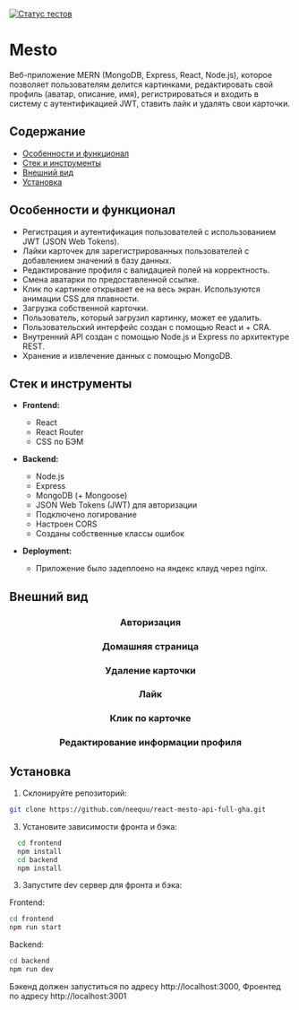 [![Статус тестов](../../actions/workflows/tests.yml/badge.svg)](../../actions/workflows/tests.yml)

# Mesto

Веб-приложение MERN (MongoDB, Express, React, Node.js), которое позволяет пользователям делится картинками, редактировать свой профиль (аватар, описание, имя), регистрироваться и входить в систему с аутентификацией JWT, ставить лайк и удалять свои карточки.

## Содержание

- [Особенности и функционал](#особенности-и-функционал)
- [Стек и инструменты](#стек-и-инструменты)
- [Внешний вид](#внешний-вид)
- [Установка](#установка)

## Особенности и функционал

- Регистрация и аутентификация пользователей с использованием JWT (JSON Web Tokens).
- Лайки карточек для зарегистрированных пользователей с добавлением значений в базу данных.
- Редактирование профиля с валидацией полей на корректность.
- Смена аватарки по предоставленной ссылке.
- Клик по картинке открывает ее на весь экран. Используются анимации CSS для плавности.
- Загрузка собственной карточки.
- Пользователь, который загрузил картинку, может ее удалить.
- Пользовательский интерфейс создан с помощью React и + CRA.
- Внутренний API создан с помощью Node.js и Express по архитектуре REST.
- Хранение и извлечение данных с помощью MongoDB.

## Стек и инструменты

- **Frontend:**

  - React
  - React Router
  - CSS по БЭМ

- **Backend:**

  - Node.js
  - Express
  - MongoDB (+ Mongoose)
  - JSON Web Tokens (JWT) для авторизации
  - Подключено логирование
  - Настроен CORS
  - Созданы собственные классы ошибок

- **Deployment:**
  - Приложение было задеплоено на яндекс клауд через nginx.

## Внешний вид

<div align="center">
  
### Авторизация

### Домашняя страница

### Удаление карточки

### Лайк

### Клик по карточке

### Редактирование информации профиля

</div>

## Установка

1. Склонируйте репозиторий:

```bash
git clone https://github.com/neequu/react-mesto-api-full-gha.git
```

3. Установите зависимости фронта и бэка:

```bash
  cd frontend
  npm install
  cd backend
  npm install
```

3. Запустите dev сервер для фронта и бэка:

Frontend:

```bash
cd frontend
npm run start
```

Backend:

```bash
cd backend
npm run dev
```

Бэкенд должен запуститься по адресу http://localhost:3000, Фроентед по адресу http://localhost:3001
